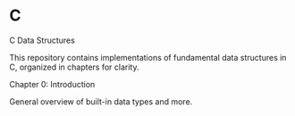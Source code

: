 # C
C Data Structures

This repository contains implementations of fundamental data structures in C, organized in chapters for clarity.

Chapter 0: Introduction

General overview of built-in data types and more.
